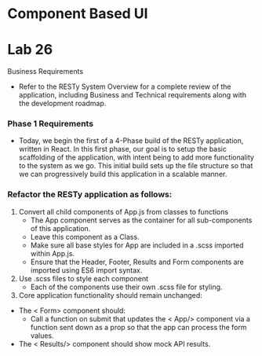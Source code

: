 # Component Based UI

# Lab 26

Business Requirements

- Refer to the RESTy System Overview for a complete review of the application, including Business and Technical requirements along with the development roadmap.

### Phase 1 Requirements

- Today, we begin the first of a 4-Phase build of the RESTy application, written in React. In this first phase, our goal is to setup the basic scaffolding of the application, with intent being to add more functionality to the system as we go. This initial build sets up the file structure so that we can progressively build this application in a scalable manner.

### Refactor the RESTy application as follows:

1. Convert all child components of App.js from classes to functions
   - The App component serves as the container for all sub-components of this application.
   - Leave this component as a Class.
   - Make sure all base styles for App are included in a .scss imported within App.js.
   - Ensure that the Header, Footer, Results and Form components are imported using ES6 import syntax.
2. Use .scss files to style each component
   - Each of the components use their own .scss file for styling.
3. Core application functionality should remain unchanged:

- The < Form> component should:
  - Call a function on submit that updates the < App/> component via a function sent down as a prop so that the app can process the form values.
- The < Results/> component should show mock API results.
